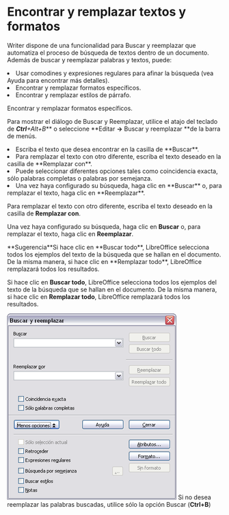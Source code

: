 
# Encontrar y remplazar textos y formatos

Writer dispone de una funcionalidad para Buscar y reemplazar que automatiza el proceso de búsqueda de textos dentro de un documento. Además de buscar y reemplazar palabras y textos, puede:

<li value="1">
Usar comodines y expresiones regulares para afinar la búsqueda (vea Ayuda para encontrar más detalles).
</li>
<li>
Encontrar y remplazar formatos específicos.
</li>
<li>
Encontrar y remplazar estilos de párrafo.
</li>

Encontrar y remplazar formatos específicos.

Para mostrar el diálogo de Buscar y Reemplazar, utilice el atajo del teclado de ***Ctrl**+Alt+B*** o seleccione **Editar ****→**** Buscar y reemplazar **de la barra de menús.

<li>
Escriba el texto que desea encontrar en la casilla de **Buscar**.
</li>
<li>
Para remplazar el texto con otro diferente, escriba el texto deseado en la casilla de **Remplazar con**.
</li>
<li>
Puede seleccionar diferentes opciones tales como coincidencia exacta, sólo palabras completas o palabras por semejanza.
</li>
<li>
Una vez haya configurado su búsqueda, haga clic en **Buscar** o, para remplazar el texto, haga clic en **Reemplazar**.
</li>

Para remplazar el texto con otro diferente, escriba el texto deseado en la casilla de **Remplazar con**.

Una vez haya configurado su búsqueda, haga clic en **Buscar** o, para remplazar el texto, haga clic en **Reemplazar**.
<td width="16%" bgcolor="#83caff">**Sugerencia**</td><td width="84%">Si hace clic en **Buscar todo**, LibreOffice selecciona todos los ejemplos del texto de la búsqueda que se hallan en el documento. De la misma manera, si hace clic en **Remplazar todo**, LibreOffice remplazará todos los resultados.</td>

Si hace clic en **Buscar todo**, LibreOffice selecciona todos los ejemplos del texto de la búsqueda que se hallan en el documento. De la misma manera, si hace clic en **Remplazar todo**, LibreOffice remplazará todos los resultados.

![](img/buscaryrempl.png)
Si no desea reemplazar las palabras buscadas, utilice sólo la opción Buscar (**Ctrl+B**)

